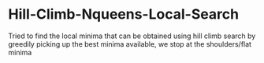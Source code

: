 # Hill-Climb-Nqueens-Local-Search
 Tried to find the local minima that can be obtained using hill climb search by greedily picking up the best minima available, we stop at the shoulders/flat minima
